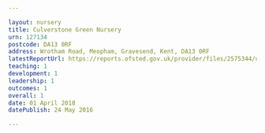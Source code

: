 ```yaml
---

layout: nursery
title: Culverstone Green Nursery
urn: 127134
postcode: DA13 0RF
address: Wrotham Road, Meopham, Gravesend, Kent, DA13 0RF
latestReportUrl: https://reports.ofsted.gov.uk/provider/files/2575344/urn/127134.pdf
teaching: 1
development: 1
leadership: 1
outcomes: 1
overall: 1
date: 01 April 2018 
datePublish: 24 May 2016

---
```

